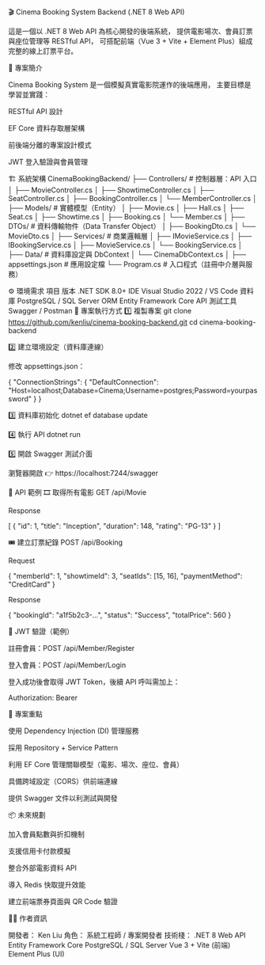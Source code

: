 🎬 Cinema Booking System Backend (.NET 8 Web API)

這是一個以 .NET 8 Web API 為核心開發的後端系統，
提供電影場次、會員訂票與座位管理等 RESTful API，
可搭配前端（Vue 3 + Vite + Element Plus）組成完整的線上訂票平台。

🧩 專案簡介

Cinema Booking System 是一個模擬真實電影院運作的後端應用，
主要目標是學習並實踐：

RESTful API 設計

EF Core 資料存取層架構

前後端分離的專案設計模式

JWT 登入驗證與會員管理

🏗️ 系統架構
CinemaBookingBackend/
├── Controllers/ # 控制器層：API 入口
│ ├── MovieController.cs
│ ├── ShowtimeController.cs
│ ├── SeatController.cs
│ ├── BookingController.cs
│ └── MemberController.cs
│
├── Models/ # 實體模型（Entity）
│ ├── Movie.cs
│ ├── Hall.cs
│ ├── Seat.cs
│ ├── Showtime.cs
│ ├── Booking.cs
│ └── Member.cs
│
├── DTOs/ # 資料傳輸物件（Data Transfer Object）
│ ├── BookingDto.cs
│ └── MovieDto.cs
│
├── Services/ # 商業邏輯層
│ ├── IMovieService.cs
│ ├── IBookingService.cs
│ ├── MovieService.cs
│ └── BookingService.cs
│
├── Data/ # 資料庫設定與 DbContext
│ └── CinemaDbContext.cs
│
├── appsettings.json # 應用設定檔
└── Program.cs # 入口程式（註冊中介層與服務）

⚙️ 環境需求
項目 版本
.NET SDK 8.0+
IDE Visual Studio 2022 / VS Code
資料庫 PostgreSQL / SQL Server
ORM Entity Framework Core
API 測試工具 Swagger / Postman
🚀 專案執行方式
1️⃣ 複製專案
git clone https://github.com/kenliu/cinema-booking-backend.git
cd cinema-booking-backend

2️⃣ 建立環境設定（資料庫連線）

修改 appsettings.json：

{
"ConnectionStrings": {
"DefaultConnection": "Host=localhost;Database=Cinema;Username=postgres;Password=yourpassword"
}
}

3️⃣ 資料庫初始化
dotnet ef database update

4️⃣ 執行 API
dotnet run

5️⃣ 開啟 Swagger 測試介面

瀏覽器開啟 👉 https://localhost:7244/swagger

📡 API 範例
🎞️ 取得所有電影
GET /api/Movie

Response

[
{
"id": 1,
"title": "Inception",
"duration": 148,
"rating": "PG-13"
}
]

🎟️ 建立訂票紀錄
POST /api/Booking

Request

{
"memberId": 1,
"showtimeId": 3,
"seatIds": [15, 16],
"paymentMethod": "CreditCard"
}

Response

{
"bookingId": "a1f5b2c3-...",
"status": "Success",
"totalPrice": 560
}

🔐 JWT 驗證（範例）

註冊會員：POST /api/Member/Register

登入會員：POST /api/Member/Login

登入成功後會取得 JWT Token，後續 API 呼叫需加上：

Authorization: Bearer <token>

🧠 專案重點

使用 Dependency Injection (DI) 管理服務

採用 Repository + Service Pattern

利用 EF Core 管理關聯模型（電影、場次、座位、會員）

具備跨域設定（CORS）供前端連線

提供 Swagger 文件以利測試與開發

📦 未來規劃

加入會員點數與折扣機制

支援信用卡付款模擬

整合外部電影資料 API

導入 Redis 快取提升效能

建立前端票券頁面與 QR Code 驗證

🧑‍💻 作者資訊

開發者： Ken Liu
角色： 系統工程師 / 專案開發者
技術棧：
.NET 8 Web API
Entity Framework Core
PostgreSQL / SQL Server
Vue 3 + Vite (前端)
Element Plus (UI)
